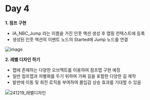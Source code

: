 # Day 4
**1. 점프 구현**

- IA_NBC_Jump 라는 이름을 가진 인풋 액션 생성 후 맵핑 컨텍스트에 등록
- 생성된 인풋 액션의 이벤트 노드의 Started에 Jump 노드를 연결

![image](https://github.com/user-attachments/assets/7c9edab6-57a5-47a6-8e51-60c9692ab62b)


**2. 레벨 디자인 하기**

- 맵에 존재하는 다양한 오브젝트를 이용하여 점프맵 구현 예정
- 일반 점프맵과 차별화를 두기 위하여 가짜 길을 포함한 다양한 길 제작
- 발판에 이동 및 회전 로직을 부여하여 몰입감 상승 효과를 기대할 수 있음

![241219_레벨디자인](https://github.com/user-attachments/assets/df522483-8581-4201-9290-88cdc0550ae4)
